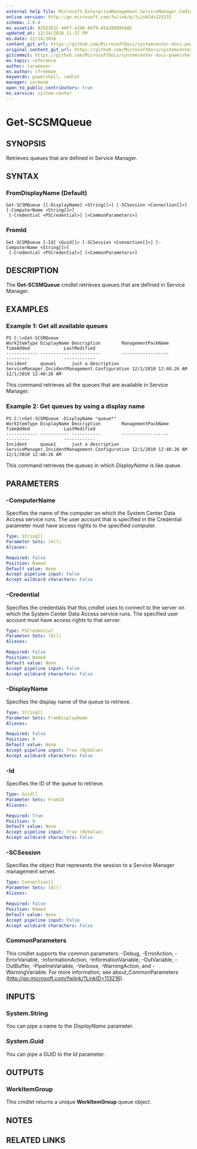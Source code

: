 ```yaml
---
external help file: Microsoft.EnterpriseManagement.ServiceManager.Cmdlets.dll-Help.xml
online version: http://go.microsoft.com/fwlink/p/?LinkId=225331
schema: 2.0.0
ms.assetid: B2ED3E2C-4AF7-4206-8479-A54288B95A0E
updated_at: 12/14/2016 11:37 PM
ms.date: 12/14/2016
content_git_url: https://github.com/MicrosoftDocs/systemcenter-docs-powershell/blob/master/systemcenter-cmdlets/SystemCenter2016/ServiceManager/Get-SCSMQueue.md
original_content_git_url: https://github.com/MicrosoftDocs/systemcenter-docs-powershell/blob/master/systemcenter-cmdlets/SystemCenter2016/ServiceManager/Get-SCSMQueue.md
gitcommit: https://github.com/MicrosoftDocs/systemcenter-docs-powershell/blob/ddd0fefc9adaabb9394eb6c21b33370913d1830d/systemcenter-cmdlets/SystemCenter2016/ServiceManager/Get-SCSMQueue.md
ms.topic: reference
author: tarameyer
ms.author: cfreeman
keywords: powershell, cmdlet
manager: carmonm
open_to_public_contributors: true
ms.service: system-center
---
```


# Get-SCSMQueue

## SYNOPSIS
Retrieves queues that are defined in Service Manager.

## SYNTAX

### FromDisplayName (Default)
```
Get-SCSMQueue [[-DisplayName] <String[]>] [-SCSession <Connection[]>] [-ComputerName <String[]>]
 [-Credential <PSCredential>] [<CommonParameters>]
```

### FromId
```
Get-SCSMQueue [-Id] <Guid[]> [-SCSession <Connection[]>] [-ComputerName <String[]>]
 [-Credential <PSCredential>] [<CommonParameters>]
```

## DESCRIPTION
The **Get-SCSMQueue** cmdlet retrieves queues that are defined in Service Manager.

## EXAMPLES

### Example 1: Get all available queues
```
PS C:\>Get-SCSMQueue
WorkItemType DisplayName Description        ManagementPackName                              TimeAdded             LastModified
------------ ----------- -----------        ------------------                              ---------             ------------
Incident     queue1      just a description ServiceManager.IncidentManagement.Configuration 12/1/2010 12:48:26 AM 12/1/2010 12:48:26 AM
```

This command retrieves all the queues that are available in Service Manager.

### Example 2: Get queues by using a display name
```
PS C:\>Get-SCSMQueue -DisplayName "queue*"
WorkItemType DisplayName Description        ManagementPackName                              TimeAdded             LastModified
------------ ----------- -----------        ------------------                              ---------             ------------
Incident     queue1      just a description ServiceManager.IncidentManagement.Configuration 12/1/2010 12:48:26 AM 12/1/2010 12:48:26 AM
```

This command retrieves the queues in which *DisplayName* is like queue.

## PARAMETERS

### -ComputerName
Specifies the name of the computer on which the System Center Data Access service runs.
The user account that is specified in the Credential parameter must have access rights to the specified computer.

```yaml
Type: String[]
Parameter Sets: (All)
Aliases: 

Required: False
Position: Named
Default value: None
Accept pipeline input: False
Accept wildcard characters: False
```

### -Credential
Specifies the credentials that this cmdlet uses to connect to the server on which the System Center Data Access service runs.
The specified user account must have access rights to that server.

```yaml
Type: PSCredential
Parameter Sets: (All)
Aliases: 

Required: False
Position: Named
Default value: None
Accept pipeline input: False
Accept wildcard characters: False
```

### -DisplayName
Specifies the display name of the queue to retrieve.

```yaml
Type: String[]
Parameter Sets: FromDisplayName
Aliases: 

Required: False
Position: 0
Default value: None
Accept pipeline input: True (ByValue)
Accept wildcard characters: False
```

### -Id
Specifies the ID of the queue to retrieve.

```yaml
Type: Guid[]
Parameter Sets: FromId
Aliases: 

Required: True
Position: 0
Default value: None
Accept pipeline input: True (ByValue)
Accept wildcard characters: False
```

### -SCSession
Specifies the object that represents the session to a Service Manager management server.

```yaml
Type: Connection[]
Parameter Sets: (All)
Aliases: 

Required: False
Position: Named
Default value: None
Accept pipeline input: False
Accept wildcard characters: False
```

### CommonParameters
This cmdlet supports the common parameters: -Debug, -ErrorAction, -ErrorVariable, -InformationAction, -InformationVariable, -OutVariable, -OutBuffer, -PipelineVariable, -Verbose, -WarningAction, and -WarningVariable. For more information, see about_CommonParameters (http://go.microsoft.com/fwlink/?LinkID=113216).

## INPUTS

### System.String
You can pipe a name to the *DisplayName* parameter.

### System.Guid
You can pipe a GUID to the *Id* parameter.

## OUTPUTS

### WorkItemGroup
This cmdlet returns a unique **WorkItemGroup** queue object.

## NOTES

## RELATED LINKS

